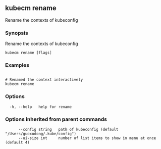 ## kubecm rename

Rename the contexts of kubeconfig

### Synopsis

Rename the contexts of kubeconfig

```
kubecm rename [flags]
```

### Examples

```

# Renamed the context interactively
kubecm rename

```

### Options

```
  -h, --help   help for rename
```

### Options inherited from parent commands

```
      --config string   path of kubeconfig (default "/Users/guoxudong/.kube/config")
      --ui-size int     number of list items to show in menu at once (default 4)
```
